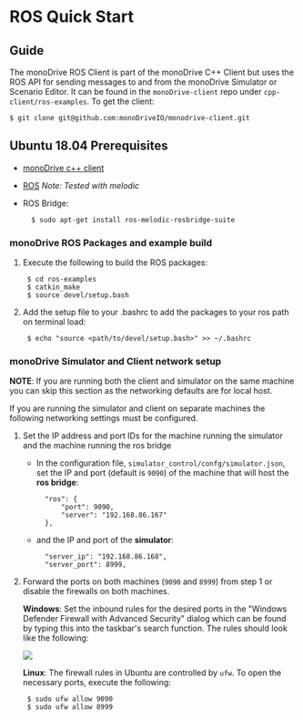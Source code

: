 # ROS Quick Start

## Guide

The monoDrive ROS Client is part of the monoDrive C++ Client but uses the ROS 
API for sending messages to and from the monoDrive Simulator or Scenario Editor.
It can be found in the `monoDrive-client` repo under `cpp-client/ros-examples`. 
To get the client:

    $ git clone git@github.com:monoDriveIO/monodrive-client.git

## Ubuntu 18.04 Prerequisites

- [monoDrive c++ client](https://github.com/monoDriveIO/monodrive-client/blob/master/cpp-client/README.md#monodrive-c++-client)

- [ROS](http://wiki.ros.org/melodic/Installation/Ubuntu) *Note: Tested with melodic*

- ROS Bridge: 

        $ sudo apt-get install ros-melodic-rosbridge-suite

### monoDrive ROS Packages and example build

1. Execute the following to build the ROS packages: 

        $ cd ros-examples
        $ catkin_make
        $ source devel/setup.bash

2. Add the setup file to your .bashrc to add the packages to your ros path on terminal load:

        $ echo "source <path/to/devel/setup.bash>" >> ~/.bashrc

### monoDrive Simulator and Client network setup

**NOTE**: If you are running both the client and simulator on the same machine 
you can skip this section as the networking defaults are for local host.

If you are running the simulator and client on separate machines the following 
networking settings must be configured.

1. Set the IP address and port IDs for the machine running the simulator and the machine running the ros bridge

    - In the configuration file, `simulator_control/confg/simulator.json`, set the IP and port (default is `9090`) of the machine that will host the **ros bridge**:

            "ros": {
                "port": 9090,
                "server": "192.168.86.167"
            },

    - and the IP and port of the **simulator**:

            "server_ip": "192.168.86.168",
            "server_port": 8999,

2. Forward the ports on both machines (`9090` and `8999`) from step 1 or disable 
the firewalls on both machines.

    **Windows**: Set the inbound rules for the desired ports in the "Windows 
    Defender Firewall with Advanced Security" dialog which can be found by 
    typing this into the taskbar's search function. The rules should look like 
    the following:

    <p class="img_container">
        <img class="wide_img" src="../imgs/windows_firewall_rules.png">
    </p>

    **Linux**: The firewall rules in Ubuntu are controlled by `ufw`. To open the
    necessary ports, execute the following:

        $ sudo ufw allow 9090
        $ sudo ufw allow 8999
